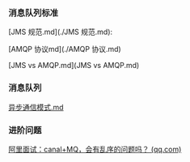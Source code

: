 ### 消息队列标准

[JMS 规范.md](./JMS 规范.md): 

[AMQP 协议md](./AMQP 协议.md)

[JMS vs AMQP.md](JMS vs AMQP.md)



### 消息队列

[异步通信模式.md](./异步通信模式.md)





### 进阶问题

[阿里面试：canal+MQ，会有乱序的问题吗？ (qq.com)](https://mp.weixin.qq.com/s/w0rzwuBgWOei5fhqsf8b4A)